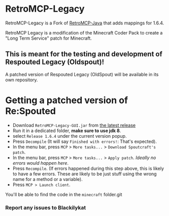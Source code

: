 # RetroMCP-Legacy

RetroMCP-Legacy is a Fork of [RetroMCP-Java](https://github.com/MCPHackers/RetroMCP-Java) that adds mappings for 1.6.4.

RetroMCP Legacy is a modification of the Minecraft Coder Pack to create a "Long Term Service" patch for Minecraft.


## This is meant for the testing and development of Respouted Legacy (Oldspout)!

A patched version of Respouted Legacy (OldSpout) will be available in its own repository.

# Getting a patched version of Re:Spouted

- Download `RetroMCP-Legacy-GUI.jar` from [the latest release](https://github.com/ReSpouted/RetroMCP-Legacy/releases/latest)
- Run it in a dedicated folder, **make sure to use jdk 8**.
- select `Release 1.6.4` under the current version popup.
- Press `Decompile` (It will say `Finished with errors!`: That's expected).
- In the menu bar, press `MCP` > `More tasks...` >  `Download Spoutcraft's patch`.
- In the menu bar, press `MCP` > `More tasks...` >  `Apply patch`. *Ideally no errors would happen here*.
- Press `Recompile`. (If errors happened during this step above, this is likely to have a few errors. These are likely to be just stuff using the wrong name for a method or a variable).
- Press `MCP > Launch client`.

You'll be able to find the code in the `minecraft` folder.git

### Report any issues to Blackilykat


